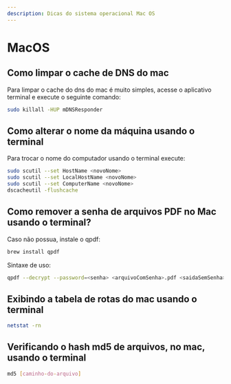 ```yaml
---
description: Dicas do sistema operacional Mac OS
---
```


# MacOS

## Como limpar o cache de DNS do mac

Para limpar o cache do dns do mac é muito simples, acesse o aplicativo terminal e execute o seguinte comando:

```bash
sudo killall -HUP mDNSResponder
```

## Como alterar o nome da máquina usando o terminal

Para trocar o nome do computador usando o terminal execute:

```bash
sudo scutil --set HostName <novoNome>
sudo scutil --set LocalHostName <novoNome>
sudo scutil --set ComputerName <novoNome>
dscacheutil -flushcache

```

## Como remover a senha de arquivos PDF no Mac usando o terminal?

Caso não possua, instale o qpdf:

```bash
brew install qpdf
```

Sintaxe de uso:

```bash
qpdf --decrypt --password=<senha> <arquivoComSenha>.pdf <saidaSemSenha>.pdf
```

## Exibindo a tabela de rotas do mac usando o terminal

```bash
netstat -rn
```

## Verificando o hash md5 de arquivos, no mac, usando o terminal

```bash
md5 [caminho-do-arquivo]
```

